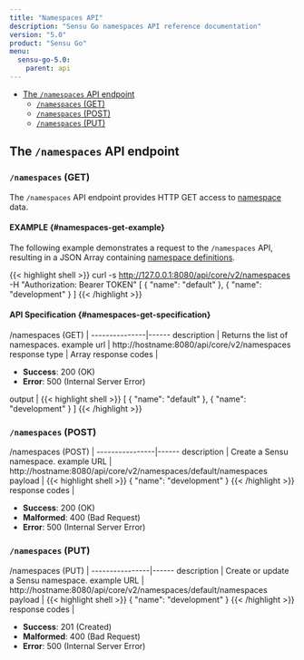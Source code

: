 ```yaml
---
title: "Namespaces API"
description: "Sensu Go namespaces API reference documentation"
version: "5.0"
product: "Sensu Go"
menu:
  sensu-go-5.0:
    parent: api
---
```


- [The `/namespaces` API endpoint](#the-namespaces-api-endpoint)
	- [`/namespaces` (GET)](#namespaces-get)
	- [`/namespaces` (POST)](#namespaces-post)
	- [`/namespaces` (PUT)](#namespaces-put)

## The `/namespaces` API endpoint

### `/namespaces` (GET)

The `/namespaces` API endpoint provides HTTP GET access to [namespace][1] data.

#### EXAMPLE {#namespaces-get-example}

The following example demonstrates a request to the `/namespaces` API, resulting in
a JSON Array containing [namespace definitions][1].

{{< highlight shell >}}
curl -s http://127.0.0.1:8080/api/core/v2/namespaces -H "Authorization: Bearer TOKEN"
[
  {
    "name": "default"
  },
  {
    "name": "development"
  }
]
{{< /highlight >}}

#### API Specification {#namespaces-get-specification}

/namespaces (GET)  | 
---------------|------
description    | Returns the list of namespaces.
example url    | http://hostname:8080/api/core/v2/namespaces
response type  | Array
response codes | <ul><li>**Success**: 200 (OK)</li><li>**Error**: 500 (Internal Server Error)</li></ul>
output         | {{< highlight shell >}}
[
  {
    "name": "default"
  },
  {
    "name": "development"
  }
]
{{< /highlight >}}

### `/namespaces` (POST)

/namespaces (POST) | 
----------------|------
description     | Create a Sensu namespace.
example URL     | http://hostname:8080/api/core/v2/namespaces/default/namespaces
payload         | {{< highlight shell >}}
{
  "name": "development"
}
{{< /highlight >}}
response codes  | <ul><li>**Success**: 200 (OK)</li><li>**Malformed**: 400 (Bad Request)</li><li>**Error**: 500 (Internal Server Error)</li></ul>

### `/namespaces` (PUT)

/namespaces (PUT) | 
----------------|------
description     | Create or update a Sensu namespace.
example URL     | http://hostname:8080/api/core/v2/namespaces/default/namespaces
payload         | {{< highlight shell >}}
{
  "name": "development"
}
{{< /highlight >}}
response codes  | <ul><li>**Success**: 201 (Created)</li><li>**Malformed**: 400 (Bad Request)</li><li>**Error**: 500 (Internal Server Error)</li></ul>

[1]: ../../reference/rbac

